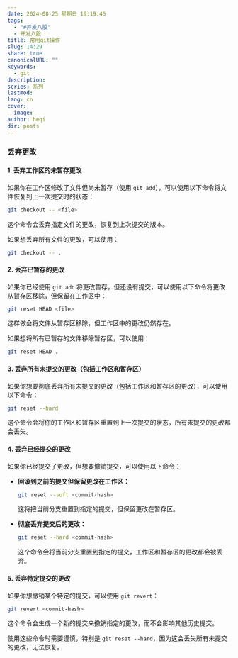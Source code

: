 ```yaml
---
date: 2024-08-25 星期日 19:19:46
tags:
  - "#开发八股"
  - 开发八股
title: 常用git操作
slug: 14:29
share: true
canonicalURL: ""
keywords:
  - git
description: 
series: 系列
lastmod: 
lang: cn
cover:
  image: 
author: heqi
dir: posts
---
```


### 丢弃更改
#### 1. **丢弃工作区的未暂存更改**
   如果你在工作区修改了文件但尚未暂存（使用 `git add`），可以使用以下命令将文件恢复到上一次提交时的状态：
   ```bash
   git checkout -- <file>
   ```
   这个命令会丢弃指定文件的更改，恢复到上次提交的版本。

   如果想丢弃所有文件的更改，可以使用：
   ```bash
   git checkout -- .
   ```

#### 2. **丢弃已暂存的更改**
   如果你已经使用 `git add` 将更改暂存，但还没有提交，可以使用以下命令将更改从暂存区移除，但保留在工作区中：
   ```bash
   git reset HEAD <file>
   ```
   这样做会将文件从暂存区移除，但工作区中的更改仍然存在。

   如果想将所有已暂存的文件移除暂存区，可以使用：
   ```bash
   git reset HEAD .
   ```

#### 3. **丢弃所有未提交的更改（包括工作区和暂存区）**
   如果你想要彻底丢弃所有未提交的更改（包括工作区和暂存区的更改），可以使用以下命令：
   ```bash
   git reset --hard
   ```
   这个命令会将你的工作区和暂存区重置到上一次提交的状态，所有未提交的更改都会丢失。

#### 4. **丢弃已经提交的更改**
   如果你已经提交了更改，但想要撤销提交，可以使用以下命令：

   - **回滚到之前的提交但保留更改在工作区：**
     ```bash
     git reset --soft <commit-hash>
     ```
     这将把当前分支重置到指定的提交，但保留更改在暂存区。

   - **彻底丢弃提交后的更改：**
     ```bash
     git reset --hard <commit-hash>
     ```
     这个命令会将当前分支重置到指定的提交，工作区和暂存区的更改都会被丢弃。

#### 5. **丢弃特定提交的更改**
   如果你想撤销某个特定的提交，可以使用 `git revert`：
   ```bash
   git revert <commit-hash>
   ```
   这个命令会生成一个新的提交来撤销指定的更改，而不会影响其他历史提交。

使用这些命令时需要谨慎，特别是 `git reset --hard`，因为这会丢失所有未提交的更改，无法恢复。